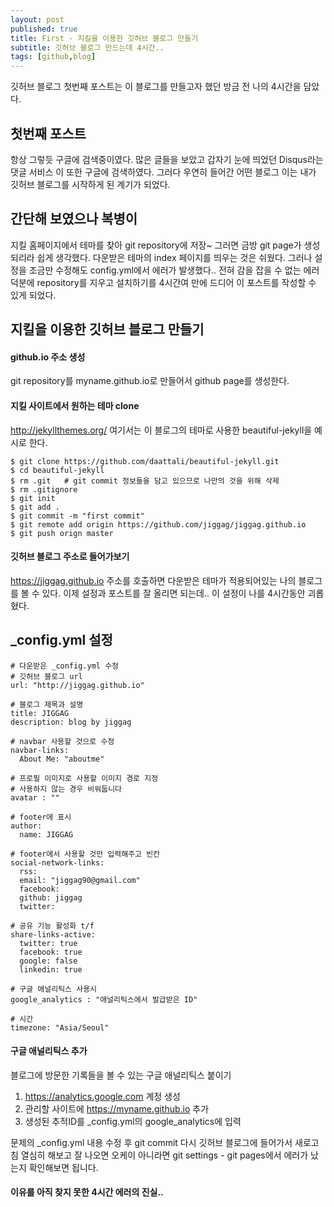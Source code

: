 ```yaml
---
layout: post
published: true
title: First - 지킬을 이용한 깃허브 블로그 만들기
subtitle: 깃허브 블로그 만드는데 4시간..
tags: [github,blog]
---
```


깃허브 블로그 첫번째 포스트는 이 블로그를 만들고자 했던 방금 전 나의 4시간을 담았다.

## 첫번째 포스트

항상 그렇듯 구글에 검색중이였다.
많은 글들을 보았고 갑자기 눈에 띄었던 Disqus라는 댓글 서비스
이 또한 구글에 검색하였다.
그러다 우연히 들어간 어떤 블로그
이는 내가 깃허브 블로그를 시작하게 된 계기가 되었다.

## 간단해 보였으나 복병이

지킬 홈페이지에서 테마를 찾아 git repository에 저장~
그러면 금방 git page가 생성되리라 쉽게 생각했다.
다운받은 테마의 index 페이지를 띄우는 것은 쉬웠다.
그러나 설정을 조금만 수정해도 config.yml에서 에러가 발생했다..
전혀 감을 잡을 수 없는 에러 덕분에 repository를 지우고 설치하기를
4시간여 만에 드디어 이 포스트를 작성할 수 있게 되었다.

## 지킬을 이용한 깃허브 블로그 만들기

#### github.io 주소 생성
git repository를 myname.github.io로 만들어서 github page를 생성한다.

#### 지킬 사이트에서 원하는 테마 clone
http://jekyllthemes.org/
여기서는 이 블로그의 테마로 사용한 beautiful-jekyll을 예시로 한다.

```
$ git clone https://github.com/daattali/beautiful-jekyll.git
$ cd beautiful-jekyll
$ rm .git	# git commit 정보들을 담고 있으므로 나만의 것을 위해 삭제
$ rm .gitignore
$ git init
$ git add .
$ git commit -m "first commit"
$ git remote add origin https://github.com/jiggag/jiggag.github.io
$ git push orign master
```

#### 깃허브 블로그 주소로 들어가보기
https://jiggag.github.io
주소를 호출하면 다운받은 테마가 적용되어있는 나의 블로그를 볼 수 있다.
이제 설정과 포스트를 잘 올리면 되는데..
이 설정이 나를 4시간동안 괴롭혔다.

## _config.yml 설정
```
# 다운받은 _config.yml 수정
# 깃허브 블로그 url
url: "http://jiggag.github.io"

# 블로그 제목과 설명
title: JIGGAG
description: blog by jiggag

# navbar 사용할 것으로 수정
navbar-links:
  About Me: "aboutme"

# 프로필 이미지로 사용할 이미지 경로 지정
# 사용하지 않는 경우 비워둡니다
avatar : ""

# footer에 표시
author:
  name: JIGGAG

# footer에서 사용할 것만 입력해주고 빈칸
social-network-links:
  rss:
  email: "jiggag90@gmail.com"
  facebook:
  github: jiggag
  twitter:

# 공유 기능 활성화 t/f
share-links-active:
  twitter: true
  facebook: true
  google: false
  linkedin: true

# 구글 애널리틱스 사용시
google_analytics : "애널리틱스에서 발급받은 ID"

# 시간
timezone: "Asia/Seoul"
```

#### 구글 애널리틱스 추가

블로그에 방문한 기록들을 볼 수 있는 구글 애널리틱스 붙이기

1. https://analytics.google.com 계정 생성
2. 관리할 사이트에 https://myname.github.io 추가
3. 생성된 추적ID를 _config.yml의 google_analytics에 입력


문제의 _config.yml 내용 수정 후 git commit
다시 깃허브 블로그에 들어가서 새로고침 열심히 해보고 잘 나오면 오케이
아니라면 git settings - git pages에서 에러가 났는지 확인해보면 됩니다.

#### 이유를 아직 찾지 못한 4시간 에러의 진실..
